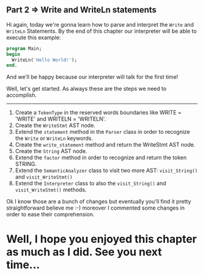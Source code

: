 ## Part 2 => Write and WriteLn statements

Hi again, today we're gonna learn how to parse and interpret the `Write` and `WriteLn` Statements. By the end of this chapter
our interpreter will be able to execute this example:

```Pascal
program Main;
begin
  WriteLn('Hello World!');
end.
```

And we'll be happy because our interpreter will talk for the first time!

Well, let's get started. As always these are the steps we need to accomplish.

***

1. Create a `TokenType` in the reserved words boundaries like WRITE = 'WRITE' and WRITELN = 'WRITELN'.
2. Create the `WriteStmt` AST node.
3. Extend the `statement` method in the `Parser` class in order to recognize the `Write` or `WriteLn` keywords.
4. Create the `write_statement` method and return the WriteStmt AST node.
5. Create the `String` AST node.
6. Extend the `factor` method in order to recognize and return the token STRING.
7. Extend the `SemanticAnalyzer` class to visit two more AST: `visit_String()` and `visit_WriteStmt()`
8. Extend the `Interpreter` class to also the `visit_String()` and `visit_WriteStmt()` methods.

Ok I know those are a bunch of changes but eventually you'll find it pretty straightforward believe me :-) moreover I commented
some changes in order to ease their comprehension.

# Well, I hope you enjoyed this chapter as much as I did. See you next time...